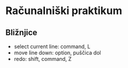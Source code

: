 # Računalniški praktikum
## Bližnjice
- select current line: command, L
- move line down: option, puščica dol
- redo: shift, command, Z
